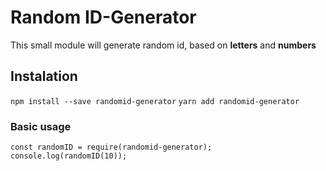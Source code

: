 # Random ID-Generator

</hr>

This small module will generate random id, based on **letters** and **numbers**

## Instalation

`npm install --save randomid-generator`
`yarn add randomid-generator`

### Basic usage

```
const randomID = require(randomid-generator);
console.log(randomID(10));
```
